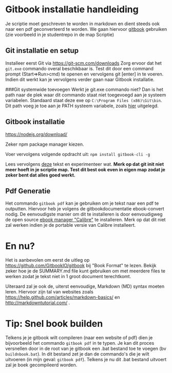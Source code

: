 # Gitbook installatie handleiding
Je scriptie moet geschreven te worden in markdown en dient steeds ook naar een pdf geconverteerd te worden. We gaan hiervoor [gitbook](https://github.com/GitbookIO/gitbook) gebruiken (zie voorbeeld in  je studentrepo in de map Scriptie)
## Git installatie en setup
Installeer eerst Git via https://git-scm.com/downloads 
Zorg ervoor dat het ``git.exe`` commando overal beschikbaar is. Test dit door een command prompt (Start=>Run>cmd) te openen en vervolgens git [enter] in te voeren. Indien dit werkt kan je vervolgens verder gaan naar Gitbook installatie.

###Git systemwide toevoegen
Werkt je git.exe commando niet? Dan is het path naar de plek waar dit commando staat niet toegevoegd aan je systeem variabelen. Standaard staat deze exe op ``C:\Program Files (x86)\Git\bin``.
Dit path voeg je toe aan je PATH systeem variabele, zoals [hier](http://windowsitpro.com/systems-management/how-can-i-add-new-folder-my-system-paths) uitgelegd.


## Gitbook installatie

https://nodejs.org/download/

Zeker npm package manager kiezen. 

Voer vervolgens volgende opdracht uit:  ``npm install gitbook-cli -g``

Lees vervolgens [deze](https://github.com/GitbookIO/gitbook#how-to-use-it) tekst en experimenteer wat.
**Merk op dat git init niet meer hoeft in je scriptie map. Test dit best ook even in eigen map zodat je zeker bent dat alles goed werkt.**


## Pdf Generatie

Het commando ``gitbook pdf`` kan je gebruiken om je tekst naar een pdf te outputten. Hiervoor heb je volgens de gitbookdocumentatie ebook-convert nodig. De eenvoudigste manier om dit te installeren is door eenvoudigweg de open source [ebook manager "Calibre"](http://calibre-ebook.com/download) te installeren. Merk op dat dit niet zal werken indien je de portable versie van Calibre installeert.

# En nu?

Het is aanbevolen om eerst de uitleg op https://github.com/GitbookIO/gitbook  bij "Book Format" te lezen. Bekijk zeker hoe je de SUMMARY.md file kunt gebruiken om met meerdere files te werken zodat je tekst niet in 1 groot document terechtkomt.

Uiteraard zal je ook de, uiterst eenvoudige, Markdown (MD) syntax moeten leren. Hiervoor zijn tal van websites zoals https://help.github.com/articles/markdown-basics/ en http://markdowntutorial.com/ .

# Tip: Snel book builden
Telkens je je gitbook wilt compileren (naar een website of pdf) dien je bijvoorbeeld het commando ``gitbook pdf`` in te typen. Je kan dit proces versnellen door in de root van je gitbook een .bat bestand toe te voegen (bv ``buildnbook.bat``). In dit bestand zet je dan de commando's die je wilt uitvoeren (in mijn geval: ``gitbook pdf``). Telkens je nu dit .bat bestand uitvoert zal je boek gecompileerd worden.
